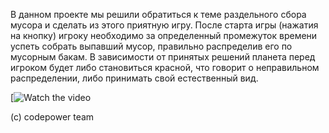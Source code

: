 В данном проекте мы решили обратиться к теме раздельного сбора мусора и сделать из этого приятную игру. После старта игры (нажатия на кнопку) игроку необходимо за определенный промежуток времени успеть собрать выпавший мусор, правильно распределив его по мусорным бакам. В зависимости от принятых решений планета перед игроком будет либо становиться красной, что говорит о неправильном распределении, либо принимать свой естественный вид.

[![Watch the video](https://youtu.be/Qbvjer4JEPo)

(c) codepower team
